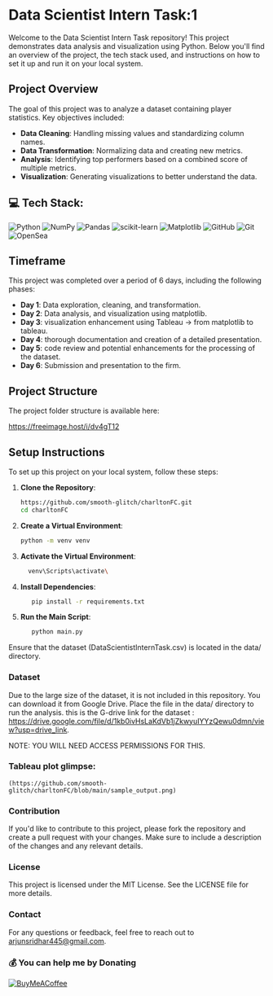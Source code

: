 # Data Scientist Intern Task:1

Welcome to the Data Scientist Intern Task repository! This project demonstrates data analysis and visualization using Python. Below you'll find an overview of the project, the tech stack used, and instructions on how to set it up and run it on your local system.

## Project Overview

The goal of this project was to analyze a dataset containing player statistics. Key objectives included:

- **Data Cleaning**: Handling missing values and standardizing column names.
- **Data Transformation**: Normalizing data and creating new metrics.
- **Analysis**: Identifying top performers based on a combined score of multiple metrics.
- **Visualization**: Generating visualizations to better understand the data.


## 💻 Tech Stack:
![Python](https://img.shields.io/badge/python-3670A0?style=for-the-badge&logo=python&logoColor=ffdd54) ![NumPy](https://img.shields.io/badge/numpy-%23013243.svg?style=for-the-badge&logo=numpy&logoColor=white) ![Pandas](https://img.shields.io/badge/pandas-%23150458.svg?style=for-the-badge&logo=pandas&logoColor=white) ![scikit-learn](https://img.shields.io/badge/scikit--learn-%23F7931E.svg?style=for-the-badge&logo=scikit-learn&logoColor=white) ![Matplotlib](https://img.shields.io/badge/Matplotlib-%23ffffff.svg?style=for-the-badge&logo=Matplotlib&logoColor=black) ![GitHub](https://img.shields.io/badge/github-%23121011.svg?style=for-the-badge&logo=github&logoColor=white) ![Git](https://img.shields.io/badge/git-%23F05033.svg?style=for-the-badge&logo=git&logoColor=white) ![OpenSea](https://img.shields.io/badge/OpenSea-%232081E2.svg?style=for-the-badge&logo=opensea&logoColor=white)

## Timeframe

This project was completed over a period of 6 days, including the following phases:

- **Day 1**: Data exploration, cleaning, and transformation.
- **Day 2**: Data analysis, and visualization using matplotlib.
- **Day 3**: visualization enhancement using Tableau -> from matplotlib to tableau.
- **Day 4**: thorough documentation and creation of a detailed presentation.
- **Day 5**: code review and potential enhancements for the processing of the dataset.
- **Day 6**: Submission and presentation to the firm.

## Project Structure

The project folder structure is available here:

https://freeimage.host/i/dv4gT12

## Setup Instructions

To set up this project on your local system, follow these steps:

1. **Clone the Repository**:

   ```bash
   https://github.com/smooth-glitch/charltonFC.git
   cd charltonFC
   
2. **Create a Virtual Environment**:
   ```bash
   python -m venv venv

3. **Activate the Virtual Environment**:
   
	  ```bash
   		venv\Scripts\activate\
   
5. **Install Dependencies**:
   ```bash
      pip install -r requirements.txt

6. **Run the Main Script**:
   ```bash
      python main.py

Ensure that the dataset (DataScientistInternTask.csv) is located in the data/ directory.

### Dataset
   Due to the large size of the dataset, it is not included in this repository. You can download it from Google Drive. Place the file in the data/ directory to run the analysis.
   this is the G-drive link for the dataset : https://drive.google.com/file/d/1kb0ivHsLaKdVb1jZkwyuIYYzQewu0dmn/view?usp=drive_link.
   
   NOTE: YOU WILL NEED ACCESS PERMISSIONS FOR THIS.

### Tableau plot glimpse:
    (https://github.com/smooth-glitch/charltonFC/blob/main/sample_output.png)
### Contribution

   If you'd like to contribute to this project, please fork the repository and create a pull request with your changes. Make sure to include a description of the changes and any relevant details.

### License
    
   This project is licensed under the MIT License. See the LICENSE file for more details.

### Contact
    
   For any questions or feedback, feel free to reach out to arjunsridhar445@gmail.com.
   
### 💰 You can help me by Donating
  [![BuyMeACoffee](https://img.shields.io/badge/Buy%20Me%20a%20Coffee-ffdd00?style=for-the-badge&logo=buy-me-a-coffee&logoColor=black)](https://buymeacoffee.com/smoothglitch) 

  
<!-- Proudly created with GPRM ( https://gprm.itsvg.in ) -->
